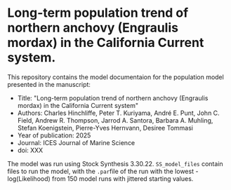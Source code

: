 # Long-term population trend of northern anchovy (Engraulis mordax) in the California Current system.
This repository contains the model documentaion for the population model presented in the manuscript:

* Title: "Long-term population trend of northern anchovy (Engraulis mordax) in the California Current system"
* Authors: Charles Hinchliffe, Peter T. Kuriyama, André E. Punt, John C. Field, Andrew R. Thompson, Jarrod A. Santora, Barbara A. Muhling, Stefan Koenigstein, Pierre-Yves Hernvann, Desiree Tommasi
* Year of publication: 2025
* Journal: ICES Journal of Marine Science
* doi: XXX

The model was run using Stock Synthesis 3.30.22. `SS_model_files` contain files to run the model, with the `.par`file of the run with the lowest -log(Likelihood) from 150 model runs with jittered starting values.
